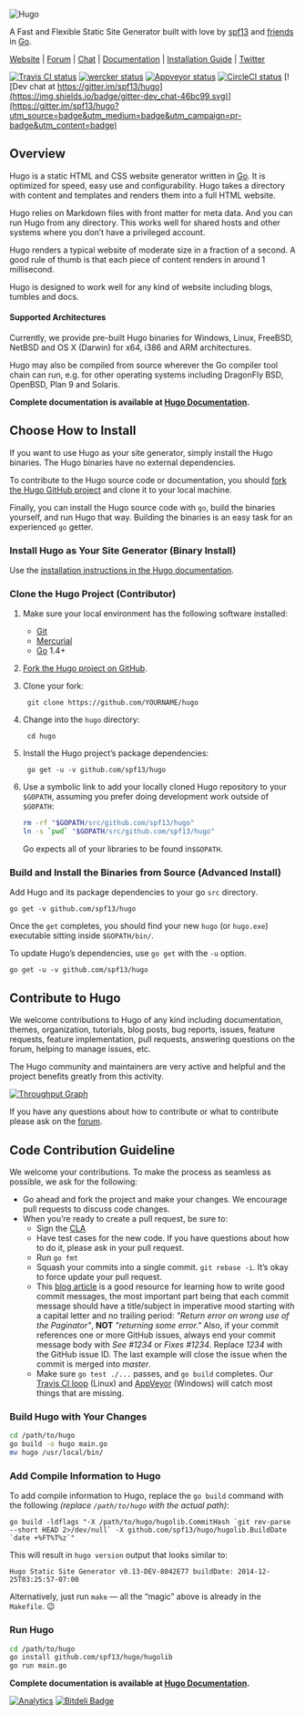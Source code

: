 ![Hugo](https://raw.githubusercontent.com/spf13/hugo/master/docs/static/img/hugo-logo.png)

A Fast and Flexible Static Site Generator built with love by [spf13](http://spf13.com/) and [friends](https://github.com/spf13/hugo/graphs/contributors) in [Go][].

[Website](http://gohugo.io) |
[Forum](http://discuss.gohugo.io) |
[Chat](https://gitter.im/spf13/hugo) |
[Documentation](http://gohugo.io/overview/introduction/) |
[Installation Guide](http://gohugo.io/overview/installing/) |
[Twitter](http://twitter.com/spf13)

[![Travis CI status](https://api.travis-ci.org/spf13/hugo.svg?branch=master "Travis CI status")](https://travis-ci.org/spf13/hugo) 
[![wercker status](https://app.wercker.com/status/1a0de7d703ce3b80527f00f675e1eb32 "wercker status")](https://app.wercker.com/project/bykey/1a0de7d703ce3b80527f00f675e1eb32) 
[![Appveyor status](https://ci.appveyor.com/api/projects/status/n2mo912b8s2505e8/branch/master?svg=true "Appveyor status")](https://ci.appveyor.com/project/spf13/hugo/branch/master) 
[![CircleCI status](https://circleci.com/gh/spf13/hugo.png?circle-token=:circle-token "CircleCI status")](https://circleci.com/gh/spf13/hugo) 
[![Dev chat at https://gitter.im/spf13/hugo](https://img.shields.io/badge/gitter-dev_chat-46bc99.svg)](https://gitter.im/spf13/hugo?utm_source=badge&utm_medium=badge&utm_campaign=pr-badge&utm_content=badge)

## Overview

Hugo is a static HTML and CSS website generator written in [Go][].
It is optimized for speed, easy use and configurability.
Hugo takes a directory with content and templates and renders them into a full HTML website.

Hugo relies on Markdown files with front matter for meta data.
And you can run Hugo from any directory.
This works well for shared hosts and other systems where you don’t have a privileged account.

Hugo renders a typical website of moderate size in a fraction of a second.
A good rule of thumb is that each piece of content renders in around 1 millisecond.

Hugo is designed to work well for any kind of website including blogs, tumbles and docs.

#### Supported Architectures

Currently, we provide pre-built Hugo binaries for Windows, Linux, FreeBSD, NetBSD and OS&nbsp;X (Darwin) for x64, i386 and ARM architectures.

Hugo may also be compiled from source wherever the Go compiler tool chain can run, e.g. for other operating systems including DragonFly BSD, OpenBSD, Plan&nbsp;9 and Solaris.

**Complete documentation is available at [Hugo Documentation][].**

## Choose How to Install

If you want to use Hugo as your site generator, simply install the Hugo binaries.
The Hugo binaries have no external dependencies.

To contribute to the Hugo source code or documentation, you should [fork the Hugo GitHub project](https://github.com/spf13/hugo#fork-destination-box) and clone it to your local machine.

Finally, you can install the Hugo source code with `go`, build the binaries yourself, and run Hugo that way. 
Building the binaries is an easy task for an experienced `go` getter.

### Install Hugo as Your Site Generator (Binary Install)

Use the [installation instructions in the Hugo documentation](http://gohugo.io/overview/installing/).

### Clone the Hugo Project (Contributor)

1. Make sure your local environment has the following software installed:

    * [Git](https://git-scm.com/)
    * [Mercurial](https://www.mercurial-scm.org/)
    * [Go][] 1.4+

2. [Fork the Hugo project on GitHub](https://github.com/spf13/hugo).

3. Clone your fork:

        git clone https://github.com/YOURNAME/hugo

4. Change into the `hugo` directory:

        cd hugo

5. Install the Hugo project’s package dependencies:

        go get -u -v github.com/spf13/hugo

6. Use a symbolic link to add your locally cloned Hugo repository to your `$GOPATH`, assuming you prefer doing development work outside of `$GOPATH`:

    ``` bash
    rm -rf "$GOPATH/src/github.com/spf13/hugo"
    ln -s `pwd` "$GOPATH/src/github.com/spf13/hugo"
    ```

    Go expects all of your libraries to be found in`$GOPATH`.

### Build and Install the Binaries from Source (Advanced Install)

Add Hugo and its package dependencies to your go `src` directory.

    go get -v github.com/spf13/hugo

Once the `get` completes, you should find your new `hugo` (or `hugo.exe`) executable sitting inside `$GOPATH/bin/`.

To update Hugo’s dependencies, use `go get` with the `-u` option.

    go get -u -v github.com/spf13/hugo

## Contribute to Hugo

We welcome contributions to Hugo of any kind including documentation, themes, organization, tutorials, blog posts, bug reports, issues, feature requests, feature implementation, pull requests, answering questions on the forum, helping to manage issues, etc. 

The Hugo community and maintainers are very active and helpful and the project benefits greatly from this activity.

[![Throughput Graph](https://graphs.waffle.io/spf13/hugo/throughput.svg)](https://waffle.io/spf13/hugo/metrics)

If you have any questions about how to contribute or what to contribute please ask on the [forum](http://discuss.gohugo.io).

## Code Contribution Guideline

We welcome your contributions. 
To make the process as seamless as possible, we ask for the following:

* Go ahead and fork the project and make your changes. We encourage pull requests to discuss code changes.
* When you’re ready to create a pull request, be sure to:
     * Sign the [CLA](https://cla-assistant.io/spf13/hugo)
     * Have test cases for the new code. If you have questions about how to do it, please ask in your pull request.
     * Run `go fmt`
     * Squash your commits into a single commit. `git rebase -i`. It’s okay to force update your pull request.
     * This [blog article](http://chris.beams.io/posts/git-commit/) is a good resource for learning how to write good commit messages, the most important part being that each commit message should have a title/subject in imperative mood starting with a capital letter and no trailing period: *"Return error on wrong use of the Paginator"*, **NOT** *"returning some error."* Also, if your commit references one or more GitHub issues, always end your commit message body with *See #1234* or *Fixes #1234*. Replace *1234* with the GitHub issue ID. The last example will close the issue when the commit is merged into *master*.
     * Make sure `go test ./...` passes, and `go build` completes. Our [Travis CI loop](https://travis-ci.org/spf13/hugo) (Linux) and [AppVeyor](https://ci.appveyor.com/project/spf13/hugo/branch/master) (Windows) will catch most things that are missing.

### Build Hugo with Your Changes

``` bash
cd /path/to/hugo
go build -o hugo main.go
mv hugo /usr/local/bin/
```

### Add Compile Information to Hugo

To add compile information to Hugo, replace the `go build` command with the following *(replace `/path/to/hugo` with the actual path)*:

    go build -ldflags "-X /path/to/hugo/hugolib.CommitHash `git rev-parse --short HEAD 2>/dev/null` -X github.com/spf13/hugo/hugolib.BuildDate `date +%FT%T%z`"

This will result in `hugo version` output that looks similar to:

    Hugo Static Site Generator v0.13-DEV-8042E77 buildDate: 2014-12-25T03:25:57-07:00

Alternatively, just run `make` &mdash; all the “magic” above is already in the `Makefile`.  :wink:

### Run Hugo

``` bash
cd /path/to/hugo
go install github.com/spf13/hugo/hugolib
go run main.go
```

**Complete documentation is available at [Hugo Documentation][].**

[![Analytics](https://ga-beacon.appspot.com/UA-7131036-6/hugo/readme)](https://github.com/igrigorik/ga-beacon)
[![Bitdeli Badge](https://d2weczhvl823v0.cloudfront.net/spf13/hugo/trend.png)](https://bitdeli.com/free "Bitdeli Badge")

[Go]: https://golang.org/
[Hugo Documentation]: https://gohugo.io/overview/introduction/
